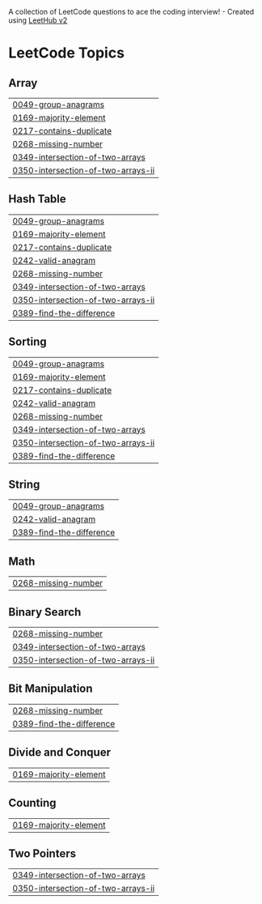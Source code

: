 A collection of LeetCode questions to ace the coding interview! - Created using [LeetHub v2](https://github.com/arunbhardwaj/LeetHub-2.0)
<!---LeetCode Topics Start-->
# LeetCode Topics
## Array
|  |
| ------- |
| [0049-group-anagrams](https://github.com/Gallind/LeetCode-Solutions/tree/master/0049-group-anagrams) |
| [0169-majority-element](https://github.com/Gallind/LeetCode-Solutions/tree/master/0169-majority-element) |
| [0217-contains-duplicate](https://github.com/Gallind/LeetCode-Solutions/tree/master/0217-contains-duplicate) |
| [0268-missing-number](https://github.com/Gallind/LeetCode-Solutions/tree/master/0268-missing-number) |
| [0349-intersection-of-two-arrays](https://github.com/Gallind/LeetCode-Solutions/tree/master/0349-intersection-of-two-arrays) |
| [0350-intersection-of-two-arrays-ii](https://github.com/Gallind/LeetCode-Solutions/tree/master/0350-intersection-of-two-arrays-ii) |
## Hash Table
|  |
| ------- |
| [0049-group-anagrams](https://github.com/Gallind/LeetCode-Solutions/tree/master/0049-group-anagrams) |
| [0169-majority-element](https://github.com/Gallind/LeetCode-Solutions/tree/master/0169-majority-element) |
| [0217-contains-duplicate](https://github.com/Gallind/LeetCode-Solutions/tree/master/0217-contains-duplicate) |
| [0242-valid-anagram](https://github.com/Gallind/LeetCode-Solutions/tree/master/0242-valid-anagram) |
| [0268-missing-number](https://github.com/Gallind/LeetCode-Solutions/tree/master/0268-missing-number) |
| [0349-intersection-of-two-arrays](https://github.com/Gallind/LeetCode-Solutions/tree/master/0349-intersection-of-two-arrays) |
| [0350-intersection-of-two-arrays-ii](https://github.com/Gallind/LeetCode-Solutions/tree/master/0350-intersection-of-two-arrays-ii) |
| [0389-find-the-difference](https://github.com/Gallind/LeetCode-Solutions/tree/master/0389-find-the-difference) |
## Sorting
|  |
| ------- |
| [0049-group-anagrams](https://github.com/Gallind/LeetCode-Solutions/tree/master/0049-group-anagrams) |
| [0169-majority-element](https://github.com/Gallind/LeetCode-Solutions/tree/master/0169-majority-element) |
| [0217-contains-duplicate](https://github.com/Gallind/LeetCode-Solutions/tree/master/0217-contains-duplicate) |
| [0242-valid-anagram](https://github.com/Gallind/LeetCode-Solutions/tree/master/0242-valid-anagram) |
| [0268-missing-number](https://github.com/Gallind/LeetCode-Solutions/tree/master/0268-missing-number) |
| [0349-intersection-of-two-arrays](https://github.com/Gallind/LeetCode-Solutions/tree/master/0349-intersection-of-two-arrays) |
| [0350-intersection-of-two-arrays-ii](https://github.com/Gallind/LeetCode-Solutions/tree/master/0350-intersection-of-two-arrays-ii) |
| [0389-find-the-difference](https://github.com/Gallind/LeetCode-Solutions/tree/master/0389-find-the-difference) |
## String
|  |
| ------- |
| [0049-group-anagrams](https://github.com/Gallind/LeetCode-Solutions/tree/master/0049-group-anagrams) |
| [0242-valid-anagram](https://github.com/Gallind/LeetCode-Solutions/tree/master/0242-valid-anagram) |
| [0389-find-the-difference](https://github.com/Gallind/LeetCode-Solutions/tree/master/0389-find-the-difference) |
## Math
|  |
| ------- |
| [0268-missing-number](https://github.com/Gallind/LeetCode-Solutions/tree/master/0268-missing-number) |
## Binary Search
|  |
| ------- |
| [0268-missing-number](https://github.com/Gallind/LeetCode-Solutions/tree/master/0268-missing-number) |
| [0349-intersection-of-two-arrays](https://github.com/Gallind/LeetCode-Solutions/tree/master/0349-intersection-of-two-arrays) |
| [0350-intersection-of-two-arrays-ii](https://github.com/Gallind/LeetCode-Solutions/tree/master/0350-intersection-of-two-arrays-ii) |
## Bit Manipulation
|  |
| ------- |
| [0268-missing-number](https://github.com/Gallind/LeetCode-Solutions/tree/master/0268-missing-number) |
| [0389-find-the-difference](https://github.com/Gallind/LeetCode-Solutions/tree/master/0389-find-the-difference) |
## Divide and Conquer
|  |
| ------- |
| [0169-majority-element](https://github.com/Gallind/LeetCode-Solutions/tree/master/0169-majority-element) |
## Counting
|  |
| ------- |
| [0169-majority-element](https://github.com/Gallind/LeetCode-Solutions/tree/master/0169-majority-element) |
## Two Pointers
|  |
| ------- |
| [0349-intersection-of-two-arrays](https://github.com/Gallind/LeetCode-Solutions/tree/master/0349-intersection-of-two-arrays) |
| [0350-intersection-of-two-arrays-ii](https://github.com/Gallind/LeetCode-Solutions/tree/master/0350-intersection-of-two-arrays-ii) |
<!---LeetCode Topics End-->